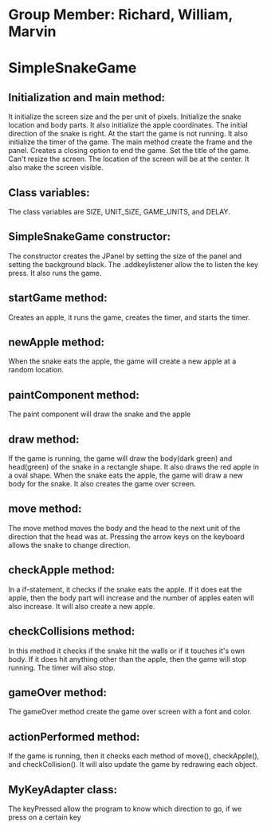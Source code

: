 # Group Member: Richard, William, Marvin

# SimpleSnakeGame

## Initialization and main method: 
It initialize the screen size and the per unit of pixels.
Initialize the snake location and body parts. It also initialize the apple coordinates. The initial
direction of the snake is right. At the start the game is not running. It also initialize the timer of the game.
The main method create the frame and the panel. Creates a closing option to end the game. Set the title of the game.
Can't resize the screen. The location of the screen will be at the center. It also make the screen visible.

## Class variables:
The class variables are SIZE, UNIT_SiZE, GAME_UNITS, and DELAY.


## SimpleSnakeGame constructor:
The constructor creates the JPanel by setting the size of the panel and setting the background black.
The .addkeylistener allow the to listen the key press. It also runs the game.

## startGame method:
Creates an apple, it runs the game, creates the timer, and starts the timer.

## newApple method:
When the snake eats the apple, the game will create a new apple at a random location.

## paintComponent method:
The paint component will draw the snake and the apple

## draw method:
If the game is running, the game will draw the body(dark green) and head(green) of the snake in a rectangle shape. It also draws
the red apple in a oval shape. When the snake eats the apple, the game will draw a new body for the snake. It 
also creates the game over screen.

## move method: 
The move method moves the body and the head to the next unit of the direction that the head was at. Pressing
the arrow keys on the keyboard allows the snake to change direction.

## checkApple method:
In a if-statement, it checks if the snake eats the apple. If it does eat the apple, then the body part will increase
and the number of apples eaten will also increase. It will also create a new apple.

## checkCollisions method:
In this method it checks if the snake hit the walls or if it touches it's own body. If it does hit anything other 
than the apple, then the game will stop running. The timer will also stop.

## gameOver method:
The gameOver method create the game over screen with a font and color.

## actionPerformed method:
If the game is running, then it checks each method of move(), checkApple(), and checkCollision(). It will also update 
the game by redrawing each object. 

## MyKeyAdapter class:
The keyPressed allow the program to know which direction to go, if we press on a certain key